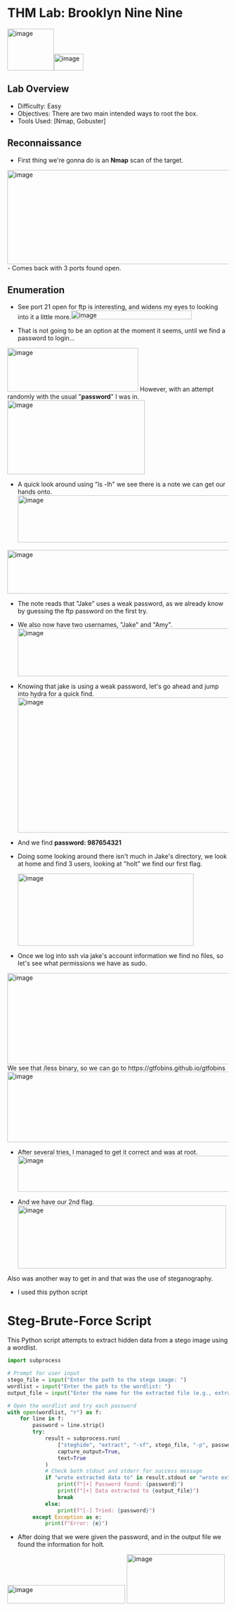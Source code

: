 # THM Lab: Brooklyn Nine Nine
<img width="106" height="95" alt="image" src="https://github.com/user-attachments/assets/b8e0c0a7-1a2b-4248-8add-6089df3e5253" /><img width="67" height="38" alt="image" src="https://github.com/user-attachments/assets/b6a26e92-863a-460a-8d4a-ed62315f7d5a" />



## Lab Overview
- Difficulty: Easy
- Objectives: There are two main intended ways to root the box.
- Tools Used: [Nmap, Gobuster]

## Reconnaissance
- First thing we're gonna do is an <b>Nmap</b> scan of the target.
<img width="768" height="214" alt="image" src="https://github.com/user-attachments/assets/d7c25ec4-3ee2-464c-92ce-d049e069d276" />
- Comes back with 3 ports found open.


## Enumeration
- See port 21 open for ftp is interesting, and widens my eyes to looking into it a little more.<img width="275" height="20" alt="image" src="https://github.com/user-attachments/assets/b1453e4e-d3e2-4c2f-9d93-5a04a72b1f4e" />

- That is not going to be an option at the moment it seems, until we find a password to login... 
 <img width="298" height="99" alt="image" src="https://github.com/user-attachments/assets/12022b90-0d83-4062-917f-96b673259518" />
  However, with an attempt randomly with the usual "<b>password</b>" I was in.
  <img width="313" height="168" alt="image" src="https://github.com/user-attachments/assets/04eef017-82e9-45a1-9c50-9799fbb8fe6d" />

  - A quick look around using "ls -lh" we see there is a note we can get our hands onto.
    <img width="648" height="107" alt="image" src="https://github.com/user-attachments/assets/655ab173-560b-4e18-a09f-965465dd3223" />
<img width="631" height="99" alt="image" src="https://github.com/user-attachments/assets/8afc84c0-1d8b-4d21-bebd-9b1faef39149" />

- The note reads that "Jake" uses a weak password, as we already know by guessing the ftp password on the first try.
- We also now have two usernames, "Jake" and "Amy".
  <img width="885" height="109" alt="image" src="https://github.com/user-attachments/assets/46f293c0-676c-4b54-9177-ddb392c7c502" />

 - Knowing that jake is using a weak password, let's go ahead and jump into hydra for a quick find.
    <img width="936" height="307" alt="image" src="https://github.com/user-attachments/assets/dfaf8b87-7e0c-4a0c-a937-a5ab35513d31" />
- And we find <b>password: 987654321</b>

- Doing some looking around there isn't much in Jake's directory, we look at home and find 3 users, looking at "holt" we find our first flag.
  
  <img width="400" height="164" alt="image" src="https://github.com/user-attachments/assets/3aa19514-48cc-4a6d-a4c6-ac121d6454b9" />

- Once we log into ssh via jake's account information we find no files, so let's see what permissions we have as sudo. 
<img width="947" height="207" alt="image" src="https://github.com/user-attachments/assets/f89b77e1-969f-4636-9fc3-b4df9b83303d" />
We see that /less binary, so we can go to https://gtfobins.github.io/gtfobins
<img width="799" height="160" alt="image" src="https://github.com/user-attachments/assets/be003bce-9839-4e2b-ba76-c49d4e44fa1d" />

- After several tries, I managed to get it correct and was at root.
  <img width="551" height="82" alt="image" src="https://github.com/user-attachments/assets/55f773c5-2ec6-43e8-816e-28164f285cf9" />

- And we have our 2nd flag.
  <img width="474" height="143" alt="image" src="https://github.com/user-attachments/assets/ca9e3856-471e-474d-bbaa-cc1de3d1a793" />

Also was another way to get in and that was the use of steganography.

- I used this python script 
  
# Steg-Brute-Force Script

This Python script attempts to extract hidden data from a stego image using a wordlist.

```python
import subprocess

# Prompt for user input
stego_file = input("Enter the path to the stego image: ")
wordlist = input("Enter the path to the wordlist: ")
output_file = input("Enter the name for the extracted file (e.g., extracted.txt): ")

# Open the wordlist and try each password
with open(wordlist, "r") as f:
    for line in f:
        password = line.strip()
        try:
            result = subprocess.run(
                ["steghide", "extract", "-sf", stego_file, "-p", password, "-xf", output_file, "-f"],
                capture_output=True,
                text=True
            )
            # Check both stdout and stderr for success message
            if "wrote extracted data to" in result.stdout or "wrote extracted data to" in result.stderr:
                print(f"[+] Password found: {password}")
                print(f"[+] Data extracted to {output_file}")
                break
            else:
                print(f"[-] Tried: {password}")
        except Exception as e:
            print(f"Error: {e}")

```
- After doing that we were given the password, and in the output file we found the information for holt.
<img width="268" height="42" alt="image" src="https://github.com/user-attachments/assets/f4b366e7-99a3-4f9b-8aa9-b4d35de32984" />
<img width="223" height="112" alt="image" src="https://github.com/user-attachments/assets/3f9f1411-4287-4e22-85df-c790dff09284" />







